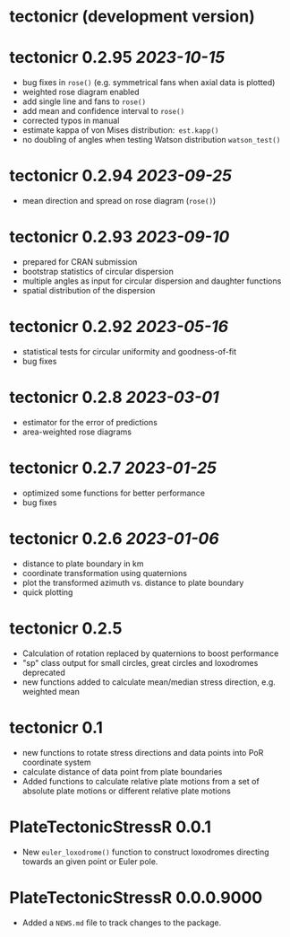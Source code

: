 # tectonicr (development version)

# tectonicr 0.2.95 _2023-10-15_

* bug fixes in `rose()` (e.g. symmetrical fans when axial data is plotted)
* weighted rose diagram enabled
* add single line and fans to `rose()`
* add mean and confidence interval to `rose()`
* corrected typos in manual
* estimate kappa of von Mises distribution:` est.kapp()`
* no doubling of angles when testing Watson distribution `watson_test()`


# tectonicr 0.2.94 _2023-09-25_

* mean direction and spread on rose diagram (`rose()`)

# tectonicr 0.2.93 _2023-09-10_

* prepared for CRAN submission
* bootstrap statistics of circular dispersion
* multiple angles as input for circular dispersion and daughter functions
* spatial distribution of the dispersion

# tectonicr 0.2.92 _2023-05-16_

* statistical tests for circular uniformity and goodness-of-fit
* bug fixes

# tectonicr 0.2.8 _2023-03-01_

* estimator for the error of predictions
* area-weighted rose diagrams

# tectonicr 0.2.7 _2023-01-25_

* optimized some functions for better performance
* bug fixes

# tectonicr 0.2.6 _2023-01-06_

* distance to plate boundary in km
* coordinate transformation using quaternions
* plot the transformed azimuth vs. distance to plate boundary
* quick plotting

# tectonicr 0.2.5

* Calculation of rotation replaced by quaternions to boost performance
* "sp" class output for small circles, great circles and loxodromes deprecated
* new functions added to calculate mean/median stress direction, e.g. weighted mean

# tectonicr 0.1

* new functions to rotate stress directions and data points into PoR coordinate
system
* calculate distance of data point from plate boundaries
* Added functions to calculate relative plate motions from a set of absolute 
plate motions or different relative plate motions

# PlateTectonicStressR 0.0.1

* New `euler_loxodrome()` function to construct loxodromes directing towards an given point or Euler pole.

# PlateTectonicStressR 0.0.0.9000

* Added a `NEWS.md` file to track changes to the package.
